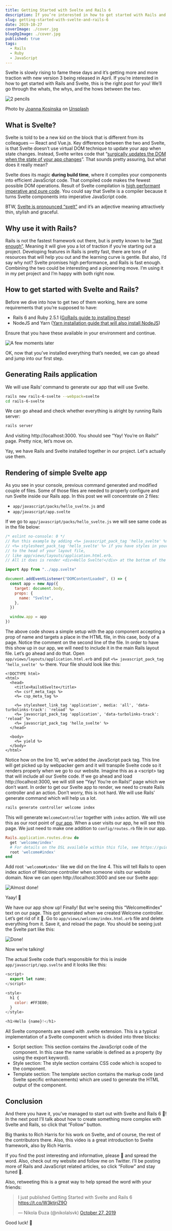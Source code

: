 ```yaml
---
title: Getting Started with Svelte and Rails 6
description: If you’re interested in how to get started with Rails and Svelte, this is the right post for you! We’ll go through the whats, the whys, and the hows between the two.
slug: getting-started-with-svelte-and-rails-6
date: 2019-10-27
coverImage: ./cover.jpg
blogOgImage: ./cover.jpg
published: true
tags:
  - Rails
  - Ruby
  - JavaScript
---
```


Svelte is slowly rising to fame these days and it’s getting more and more traction with new version 3 being released in April. If you’re interested in how to get started with Rails and Svelte, this is the right post for you! We’ll go through the whats, the whys, and the hows between the two.

![2 pencils](./cover.jpg)

<div class="photo-caption">
Photo by <a href="https://unsplash.com/@joannakosinska?utm_source=unsplash&utm_medium=referral&utm_content=creditCopyText">Joanna Kosinska</a> on <a href="https://unsplash.com/s/photos/start?utm_source=unsplash&utm_medium=referral&utm_content=creditCopyText">Unsplash</a>
</div>

## What is Svelte?

Svelte is told to be a new kid on the block that is different from its colleagues — React and Vue.js. Key difference between the two and Svelte, is that Svelte doesn’t use virtual DOM technique to update your app when state changes. Instead, Svelte writes code that “[surgically updates the DOM when the state of your app changes](https://svelte.dev/)”. That sounds pretty assuring, but what does it really mean?

Svelte does its magic **during build time**, where it compiles your components into efficient JavaScript code. That compiled code makes the fewest possible DOM operations. Result of Svelte compilation is [high performant imperative and pure code](https://svelte.dev/blog/svelte-3-rethinking-reactivity). You could say that Svelte is a compiler because it turns Svelte components into imperative JavaScript code.

BTW, [Svelte is pronounced “svelt”](https://youtu.be/AdNJ3fydeao?t=437) and it’s an adjective meaning attractively thin, stylish and graceful.

## Why use it with Rails?

Rails is not the fastest framework out there, but is pretty known to be [“fast enough”](https://m.signalvnoise.com/ruby-has-been-fast-enough-for-13-years/). Meaning it will give you a lot of traction if you’re starting out a project. Developing features in Rails is pretty fast, there are tons of resources that will help you out and the learning curve is gentle.
But also, I’d say why not? Svelte promises high performance, and Rails is fast enough. Combining the two could be interesting and a pioneering move. I’m using it in my pet project and I’m happy with both right now.

## How to get started with Svelte and Rails?

Before we dive into how to get two of them working, here are some requirements that you’re supposed to have:

- Rails 6 and Ruby 2.5.1 ([GoRails guide to installing these](https://gorails.com/setup))
- NodeJS and Yarn ([Yarn installation guide that will also install NodeJS](https://yarnpkg.com/lang/en/docs/install/))

Ensure that you have these available in your environment and continue.

![A few moments later](./a-few-moments-later.jpg)

OK, now that you’ve installed everything that’s needed, we can go ahead and jump into our first step.

## Generating Rails application

We will use Rails’ command to generate our app that will use Svelte.

```bash
rails new rails-6-svelte --webpack=svelte
cd rails-6-svelte
```

We can go ahead and check whether everything is alright by running Rails server:

```bash
rails server
```

And visiting http://localhost:3000. You should see “Yay! You’re on Rails!” page. Pretty nice, let’s move on.

Yay, we have Rails and Svelte installed together in our project. Let's actually use them.

## Rendering of simple Svelte app

As you see in your console, previous command generated and modified couple of files. Some of those files are needed to properly configure and run Svelte inside our Rails app. In this post we will concentrate on 2 files:

- `app/javascript/packs/hello_svelte.js` and
- `app/javascript/app.svelte`

If we go to `app/javascript/packs/hello_svelte.js` we will see same code as in the file below:

```javascript
/* eslint no-console: 0 */
// Run this example by adding <%= javascript_pack_tag 'hello_svelte' %> (and
// <%= stylesheet_pack_tag 'hello_svelte' %> if you have styles in your component)
// to the head of your layout file,
// like app/views/layouts/application.html.erb.
// All it does is render <div>Hello Svelte!</div> at the bottom of the page.

import App from "../app.svelte"

document.addEventListener("DOMContentLoaded", () => {
  const app = new App({
    target: document.body,
    props: {
      name: "Svelte",
    },
  })

  window.app = app
})
```

The above code shows a simple setup with the app component accepting a prop of name and targets a place in the HTML file, in this case, body of a page.
Notice the comment on the second line of the file. In order to have this show up in our app, we will need to include it in the main Rails layout file. Let’s go ahead and do that. Open `app/views/layouts/application.html.erb` and put `<%= javascript_pack_tag ‘hello_svelte' %>` there. Your file should look like this:

```erb
<!DOCTYPE html>
<html>
  <head>
    <title>Rails6Svelte</title>
    <%= csrf_meta_tags %>
    <%= csp_meta_tag %>

    <%= stylesheet_link_tag 'application', media: 'all', 'data-turbolinks-track': 'reload' %>
    <%= javascript_pack_tag 'application', 'data-turbolinks-track': 'reload' %>
    <%= javascript_pack_tag 'hello_svelte' %>
  </head>

  <body>
    <%= yield %>
  </body>
</html>
```

Notice how on the line 10, we’ve added the JavaScript pack tag. This line will get picked up by webpacker gem and it will transpile Svelte code so it renders properly when we go to our website. Imagine this as a \<script\> tag that will include all our Svelte code.
If we go ahead and load http://localhost:3000, we will still see “Yay! You’re on Rails!” page which we don’t want. In order to get our Svelte app to render, we need to create Rails controller and an action. Don’t worry, this is not hard. We will use Rails’ generate command which will help us a lot.

```bash
rails generate controller welcome index
```

This will generate `WelcomeController` together with `index` action. We will use this as our root point of [our app](http://localhost:3000/). When a user visits our app, he will see this page. We just need to make one addition to `config/routes.rb` file in our app.

```ruby
Rails.application.routes.draw do
  get 'welcome/index'
  # For details on the DSL available within this file, see https://guides.rubyonrails.org/routing.html
  root 'welcome#index'
end
```

Add root `'welcome#index'` like we did on the line 4. This will tell Rails to open index action of Welcome controller when someone visits our website domain.
Now we can open http://localhost:3000 and see our Svelte app:

![Almost done!](./almost-done.png)

<div class="photo-caption">
Yaay! 🎉
</div>

We have our app show up! Finally! But we’re seeing this “Welcome#index” text on our page. This got generated when we created Welcome controller. Let’s get rid of it 🔪. Go to `app/views/welcome/index.html.erb` file and delete everything from it. Save it, and reload the page. You should be seeing just the Svelte part like this:

![Done!](./done.png)

<div class="photo-caption">
Now we’re talking!
</div>

The actual Svelte code that’s responsible for this is inside `app/javascript/app.svelte` and it looks like this:

```javascript
<script>
  export let name;
</script>

<style>
  h1 {
    color: #FF3E00;
  }
</style>

<h1>Hello {name}!</h1>
```

All Svelte components are saved with .svelte extension. This is a typical implementation of a Svelte component which is divided into three blocks:

- Script section: This section contains the JavaScript code of the component. In this case the name variable is defined as a property (by using the export keyword).
- Style section: The style section contains CSS code which is scoped to the component.
- Template section: The template section contains the markup code (and Svelte specific enhancements) which are used to generate the HTML output of the component.

## Conclusion

And there you have it, you’ve managed to start out with Svelte and Rails 6 🎉! In the next post I’ll talk about how to create something more complex with Svelte and Rails, so click that “Follow” button.

Big thanks to Rich Harris for his work on Svelte, and of course, the rest of the contributors there. Also, this video is a great introduction to Svelte framework, also by Rich Harris.

If you find the post interesting and informative, please 👏 and spread the word. Also, check out my website and follow me on Twitter. I’ll be posting more of Rails and JavaScript related articles, so click “Follow” and stay tuned 🎥.

Also, retweeting this is a great way to help spread the word with your friends:

<div class="center-box">
<blockquote class="twitter-tweet tw-align-center"><p lang="en" dir="ltr">I just published Getting Started with Svelte and Rails 6 <a href="https://t.co/W3ktjrjZ9O">https://t.co/W3ktjrjZ9O</a></p>&mdash; Nikola Đuza (@nikolalsvk) <a href="https://twitter.com/nikolalsvk/status/1188476716882235393?ref_src=twsrc%5Etfw">October 27, 2019</a></blockquote> <script async src="https://platform.twitter.com/widgets.js" charset="utf-8"></script>
</div>

Good luck! 🍻

